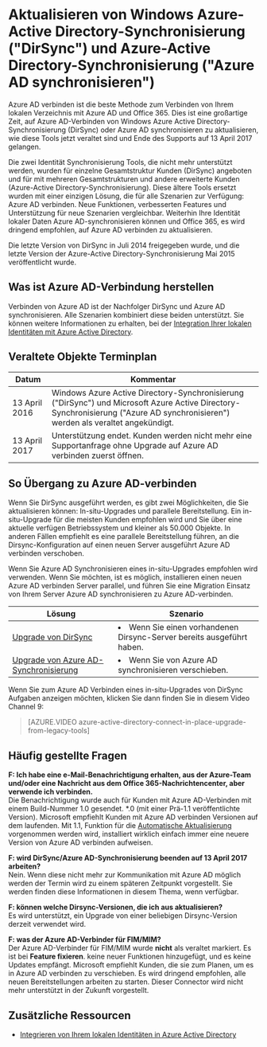 <properties
    pageTitle="Upgrade von DirSync und Azure AD synchronisieren | Microsoft Azure"
    description="Beschreibt, wie Aktualisieren von DirSync und Azure-Active Directory-Synchronisierung auf Azure AD verbinden."
    services="active-directory"
    documentationCenter=""
    authors="andkjell"
    manager="femila"
    editor=""/>

<tags
    ms.service="active-directory"
    ms.workload="identity"
    ms.tgt_pltfrm="na"
    ms.devlang="na"
    ms.topic="article"
    ms.date="06/27/2016"
    ms.author="billmath"/>


# <a name="upgrade-windows-azure-active-directory-sync-dirsync-and-azure-active-directory-sync-azure-ad-sync"></a>Aktualisieren von Windows Azure-Active Directory-Synchronisierung ("DirSync") und Azure-Active Directory-Synchronisierung ("Azure AD synchronisieren")
Azure AD verbinden ist die beste Methode zum Verbinden von Ihrem lokalen Verzeichnis mit Azure AD und Office 365. Dies ist eine großartige Zeit, auf Azure AD-Verbinden von Windows Azure Active Directory-Synchronisierung (DirSync) oder Azure AD synchronisieren zu aktualisieren, wie diese Tools jetzt veraltet sind und Ende des Supports auf 13 April 2017 gelangen.

Die zwei Identität Synchronisierung Tools, die nicht mehr unterstützt werden, wurden für einzelne Gesamtstruktur Kunden (DirSync) angeboten und für mit mehreren Gesamtstrukturen und andere erweiterte Kunden (Azure-Active Directory-Synchronisierung). Diese ältere Tools ersetzt wurden mit einer einzigen Lösung, die für alle Szenarien zur Verfügung: Azure AD verbinden. Neue Funktionen, verbesserten Features und Unterstützung für neue Szenarien vergleichbar. Weiterhin Ihre Identität lokaler Daten Azure AD-synchronisieren können und Office 365, es wird dringend empfohlen, auf Azure AD verbinden zu aktualisieren.

Die letzte Version von DirSync in Juli 2014 freigegeben wurde, und die letzte Version der Azure-Active Directory-Synchronisierung Mai 2015 veröffentlicht wurde.

## <a name="what-is-azure-ad-connect"></a>Was ist Azure AD-Verbindung herstellen
Verbinden von Azure AD ist der Nachfolger DirSync und Azure AD synchronisieren. Alle Szenarien kombiniert diese beiden unterstützt. Sie können weitere Informationen zu erhalten, bei der [Integration Ihrer lokalen Identitäten mit Azure Active Directory](active-directory-aadconnect.md).

## <a name="deprecation-schedule"></a>Veraltete Objekte Terminplan

Datum | Kommentar
 --- | ---
13 April 2016 | Windows Azure Active Directory-Synchronisierung ("DirSync") und Microsoft Azure Active Directory-Synchronisierung ("Azure AD synchronisieren") werden als veraltet angekündigt.
13 April 2017 | Unterstützung endet. Kunden werden nicht mehr eine Supportanfrage ohne Upgrade auf Azure AD verbinden zuerst öffnen.

## <a name="how-to-transition-to-azure-ad-connect"></a>So Übergang zu Azure AD-verbinden
Wenn Sie DirSync ausgeführt werden, es gibt zwei Möglichkeiten, die Sie aktualisieren können: In-situ-Upgrades und parallele Bereitstellung. Ein in-situ-Upgrade für die meisten Kunden empfohlen wird und Sie über eine aktuelle verfügen Betriebssystem und kleiner als 50.000 Objekte. In anderen Fällen empfiehlt es eine parallele Bereitstellung führen, an die Dirsync-Konfiguration auf einen neuen Server ausgeführt Azure AD verbinden verschoben.

Wenn Sie Azure AD Synchronisieren eines in-situ-Upgrades empfohlen wird verwenden. Wenn Sie möchten, ist es möglich, installieren einen neuen Azure AD verbinden Server parallel, und führen Sie eine Migration Einsatz von Ihrem Server Azure AD synchronisieren zu Azure AD-verbinden.

Lösung | Szenario
----- | -----
[Upgrade von DirSync](./connect/active-directory-aadconnect-dirsync-upgrade-get-started.md) | <li>Wenn Sie einen vorhandenen Dirsync-Server bereits ausgeführt haben.</li>
[Upgrade von Azure AD-Synchronisierung](active-directory-aadconnect-upgrade-previous-version.md)| <li>Wenn Sie von Azure AD synchronisieren verschieben.</li>

Wenn Sie zum Azure AD Verbinden eines in-situ-Upgrades von DirSync Aufgaben anzeigen möchten, klicken Sie dann finden Sie in diesem Video Channel 9:

> [AZURE.VIDEO azure-active-directory-connect-in-place-upgrade-from-legacy-tools]

## <a name="faq"></a>Häufig gestellte Fragen
**F: Ich habe eine e-Mail-Benachrichtigung erhalten, aus der Azure-Team und/oder eine Nachricht aus dem Office 365-Nachrichtencenter, aber verwende ich verbinden.**  
Die Benachrichtigung wurde auch für Kunden mit Azure AD-Verbinden mit einem Build-Nummer 1.0 gesendet. \*.0 (mit einer Prä-1.1 veröffentlichte Version). Microsoft empfiehlt Kunden mit Azure AD verbinden Versionen auf dem laufenden. Mit 1.1, Funktion für die [Automatische Aktualisierung](active-directory-aadconnect-feature-automatic-upgrade.md) vorgenommen werden wird, installiert wirklich einfach immer eine neuere Version von Azure AD verbinden aufweisen.

**F: wird DirSync/Azure AD-Synchronisierung beenden auf 13 April 2017 arbeiten?**  
Nein. Wenn diese nicht mehr zur Kommunikation mit Azure AD möglich werden der Termin wird zu einem späteren Zeitpunkt vorgestellt. Sie werden finden diese Informationen in diesem Thema, wenn verfügbar.

**F: können welche Dirsync-Versionen, die ich aus aktualisieren?**  
Es wird unterstützt, ein Upgrade von einer beliebigen Dirsync-Version derzeit verwendet wird.

**F: was der Azure AD-Verbinder für FIM/MIM?**  
Der Azure AD-Verbinder für FIM/MIM wurde **nicht** als veraltet markiert. Es ist bei **Feature fixieren**. keine neuer Funktionen hinzugefügt, und es keine Updates empfängt. Microsoft empfiehlt Kunden, die sie zum Planen, um es in Azure AD verbinden zu verschieben. Es wird dringend empfohlen, alle neuen Bereitstellungen arbeiten zu starten. Dieser Connector wird nicht mehr unterstützt in der Zukunft vorgestellt.

## <a name="additional-resources"></a>Zusätzliche Ressourcen

* [Integrieren von Ihrem lokalen Identitäten in Azure Active Directory](active-directory-aadconnect.md)
